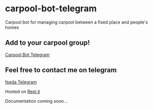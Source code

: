 # carpool-bot-telegram
Carpool bot for managing carpool between a fixed place and people's homes

## Add to your carpool group!
[Carpool Bot Telegram](https://t.me/CaronaNitBot)

## Feel free to contact me on telegram
[fseda Telegram](https://t.me/felipeseda)

Hosted on [Repl.it](Replit.com)

Documentation coming soon...
